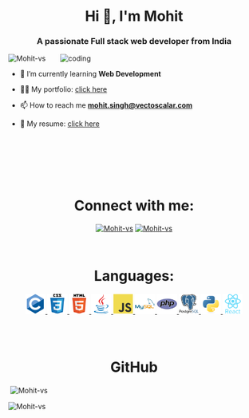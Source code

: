 <h1 align="center">Hi 👋, I'm Mohit</h1>
<h3 align="center">A passionate Full stack web developer from India</h3>

<img align="right" alt="coding" width="400" src="https://github.com/Mohit-vs/Mohit_vs/blob/master/image_processing20220115-31097-164ehmx.gif">

<p align="left"> <img src="https://komarev.com/ghpvc/?username=mohitt91&label=Profile%20views&color=0e75b6&style=flat" alt="Mohit-vs" /> </p>

- 🌱 I’m currently learning **Web Development**

- 👨‍💻 My portfolio: <a  href="https://infonty.github.io/Portfolio/" target="_blank">click here</a>

- 📫 How to reach me **mohit.singh@vectoscalar.com**

- 📄 My resume: <a href="https://drive.google.com/file/d/1PC3gdSzDNRCjy7ynphiXRk780RRZ3Heg/view?usp=drivesdk" target="_blank">click here</a>
<br>
<br>
<br>
<br>
<br>
<h1 align="center">Connect with me:</h1>

<p align="center">
<a href="https://www.linkedin.com/in/infonty/" target="blank"><img align="center" src="https://raw.githubusercontent.com/rahuldkjain/github-profile-readme-generator/master/src/images/icons/Social/linked-in-alt.svg" alt="Mohit-vs" height="30" width="40" /></a>
<a href="https://leetcode.com/Infonty/" target="blank"><img align="center" src="https://raw.githubusercontent.com/rahuldkjain/github-profile-readme-generator/master/src/images/icons/Social/leet-code.svg" alt="Mohit-vs" height="30" width="40" /></a>
</p>
<br>

<h1 align="center">Languages:</h1>
<p align="center">  <a href="https://www.cprogramming.com/" target="_blank" rel="noreferrer"> <img src="https://raw.githubusercontent.com/devicons/devicon/master/icons/c/c-original.svg" alt="c" width="40" height="40"/> </a> <a href="https://www.w3schools.com/css/" target="_blank" rel="noreferrer"> <img src="https://raw.githubusercontent.com/devicons/devicon/master/icons/css3/css3-original-wordmark.svg" alt="css3" width="40" height="40"/> </a>  <a href="https://www.w3.org/html/" target="_blank" rel="noreferrer"> <img src="https://raw.githubusercontent.com/devicons/devicon/master/icons/html5/html5-original-wordmark.svg" alt="html5" width="40" height="40"/> </a> <a href="https://www.java.com" target="_blank" rel="noreferrer"> <img src="https://raw.githubusercontent.com/devicons/devicon/master/icons/java/java-original.svg" alt="java" width="40" height="40"/> </a> <a href="https://developer.mozilla.org/en-US/docs/Web/JavaScript" target="_blank" rel="noreferrer"> <img src="https://raw.githubusercontent.com/devicons/devicon/master/icons/javascript/javascript-original.svg" alt="javascript" width="40" height="40"/> </a> <a href="https://www.mysql.com/" target="_blank" rel="noreferrer"> <img src="https://raw.githubusercontent.com/devicons/devicon/master/icons/mysql/mysql-original-wordmark.svg" alt="mysql" width="40" height="40"/> </a> <a href="https://www.php.net" target="_blank" rel="noreferrer"> <img src="https://raw.githubusercontent.com/devicons/devicon/master/icons/php/php-original.svg" alt="php" width="40" height="40"/> </a> <a href="https://www.postgresql.org" target="_blank" rel="noreferrer"> <img src="https://raw.githubusercontent.com/devicons/devicon/master/icons/postgresql/postgresql-original-wordmark.svg" alt="postgresql" width="40" height="40"/> </a> <a href="https://www.python.org" target="_blank" rel="noreferrer"> <img src="https://raw.githubusercontent.com/devicons/devicon/master/icons/python/python-original.svg" alt="python" width="40" height="40"/> </a> <a href="https://reactjs.org/" target="_blank" rel="noreferrer"> <img src="https://raw.githubusercontent.com/devicons/devicon/master/icons/react/react-original-wordmark.svg" alt="react" width="40" height="40"/> </a> </p>
<br>
<br>
  
<h1 align="center">GitHub</h1>

<p>&nbsp;<img align="center" src="https://github-readme-stats.vercel.app/api?username=Mohit-vs" &show_icons=true&locale=en" alt="Mohit-vs" /></p>

<p><img align="center" src="https://github-readme-streak-stats.herokuapp.com/?user=Mohit-vs&" alt="Mohit-vs" /></p>
<br>

